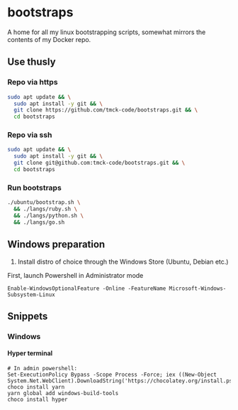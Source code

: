 # bootstraps

A home for all my linux bootstrapping scripts, somewhat mirrors the contents of my Docker repo.

## Use thusly

### Repo via https

```bash
sudo apt update && \
  sudo apt install -y git && \
  git clone https://github.com/tmck-code/bootstraps.git && \
  cd bootstraps
```

### Repo via ssh

```bash
sudo apt update && \
  sudo apt install -y git && \
  git clone git@github.com:tmck-code/bootstraps.git && \
  cd bootstraps
```
 
 ### Run bootstraps
 
```bash
./ubuntu/bootstrap.sh \
  && ./langs/ruby.sh \
  && ./langs/python.sh \
  && ./langs/go.sh
```

## Windows preparation

1. Install distro of choice through the Windows Store (Ubuntu, Debian etc.)

First, launch Powershell in Administrator mode

```
Enable-WindowsOptionalFeature -Online -FeatureName Microsoft-Windows-Subsystem-Linux
```

## Snippets

### Windows

#### Hyper terminal

```
# In admin powershell:
Set-ExecutionPolicy Bypass -Scope Process -Force; iex ((New-Object System.Net.WebClient).DownloadString('https://chocolatey.org/install.ps1'))
choco install yarn
yarn global add windows-build-tools
choco install hyper
```

